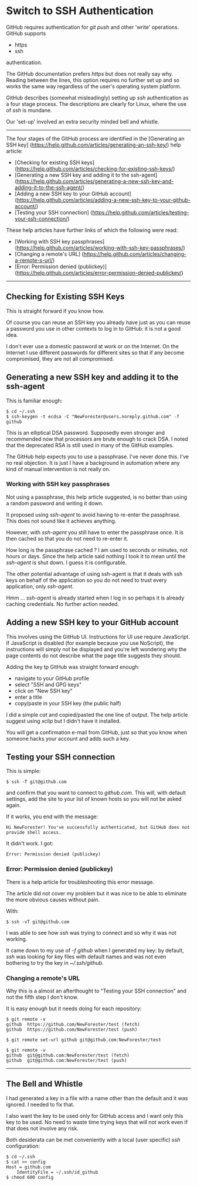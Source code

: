 # Switch to SSH Authentication

GitHub requires authentication for _git push_ and other 'write' operations.
GitHub supports

  * https
  * ssh

authentication.

The GitHub documentation prefers _https_ but does not really say why.
Reading between the lines, this option requires no further set up and so works the same way regardless of the user's operating system platform.

GitHub describes (somewhat misleadingly) setting up _ssh_ authentication as a four stage process.
The descriptions are clearly for Linux, where the use of _ssh_ is mundane.

Our 'set-up' involved an extra security minded bell and whistle.

---

The four stages of the GitHub process are identified in the [Generating an SSH key] (https://help.github.com/articles/generating-an-ssh-key/) help article:

  * [Checking for existing SSH keys] (https://help.github.com/articles/checking-for-existing-ssh-keys/)
  * [Generating a new SSH key and adding it to the ssh-agent] (https://help.github.com/articles/generating-a-new-ssh-key-and-adding-it-to-the-ssh-agent/)
  * [Adding a new SSH key to your GitHub account] (https://help.github.com/articles/adding-a-new-ssh-key-to-your-github-account/)
  * [Testing your SSH connection] (https://help.github.com/articles/testing-your-ssh-connection/)

These help articles have further links of which the following were read:

  * [Working with SSH key passphrases]  (https://help.github.com/articles/working-with-ssh-key-passphrases/)
  * [Changing a remote's URL]  (https://help.github.com/articles/changing-a-remote-s-url/)
  * [Error: Permission denied (publickey)]  (https://help.github.com/articles/error-permission-denied-publickey/)

---

## Checking for Existing SSH Keys

This is straight forward if you know how.

Of course you can reuse an SSH key you already have just as you can reuse a password you use in other contexts to log in to GitHub:
it is not a good idea.

I don't ever use a domestic password at work or on the Internet.
On the Internet I use different passwords for different sites so that if any become compromised, they are not all compromised.


## Generating a new SSH key and adding it to the ssh-agent

This is familiar enough:

    $ cd ~/.ssh
    $ ssh-keygen -t ecdsa -C "NewForester@users.noreply.github.com" -f github

This is an elliptical DSA password.
Supposedly even stronger and recommended now that processors are brute enough to crack DSA.
I noted that the deprecated RSA is still used in many of the GitHub examples.

The GitHub help expects you to use a passphrase.
I've never done this.
I've no real objection.
It is just I have a background in automation where any kind of manual intervention is not really on.

### Working with SSH key passphrases

Not using a passphrase, this help article suggested, is no better than using a random password and writing it down.

It proposed using _ssh-agent_ to avoid having to re-enter the passphrase.
This does not sound like it achieves anything.

However, with _ssh-agent_ you still have to enter the passphrase once.
It is then cached so that you do not need to re-enter it.

How long is the passphrase cached ?  I am used to seconds or minutes, not hours or days.
Since the help article said nothing I took it to mean until the _ssh-agent_ is shut down.
I guess it is configurable.

The other potential advantage of using ssh-agent is that it deals with ssh keys on behalf of the application so you do not need to trust every application, only _ssh-agent_.

Hmm ... _ssh-agent_ is already started when I log in so perhaps it is already caching credentials.
No further action needed.


## Adding a new SSH key to your GitHub account

This involves using the GitHub UI.
Instructions for UI use require JavaScript.
If JavaScript is disabled (for example because you use NoScript), the instructions will simply not be displayed
and you're left wondering why the page contents do not describe what the page title suggests they should.

Adding the key tp GitHub was straight forward enough:

   * navigate to your GitHub profile
   * select "SSH and GPG keys"
   * click on "New SSH key"
   * enter a title
   * copy/paste in your SSH key (the public half)

I did a simple _cat_ and copied/pasted the one line of output.
The help article suggest using _xclip_ but I didn't have it installed.

You will get a confirmation e-mail from GitHub,
just so that you know when someone hacks your account and adds such a key.


## Testing your SSH connection

This is simple:

    $ ssh -T git@github.com

and confirm that you want to connect to _github.com_.
This will, with default settings, add the site to your list of known hosts
so you will not be asked again.

If it works, you end with the message:

    Hi NewForester! You've successfully authenticated, but GitHub does not provide shell access.

It didn't work.  I got:

    Error: Permission denied (publickey)


### Error: Permission denied (publickey)

There is a help article for troubleshooting this error message.

The article did not cover my problem but it was nice to be able to eliminate the more obvious causes without pain.

With:

    $ ssh -vT git@github.com

I was able to see how _ssh_ was trying to connect and so why it was not working.

It came down to my use of _-f github_ when I generated my key:
by default, _ssh_ was looking for key files with default names
and was not even bothering to try the key in _~/.ssh/github_.


### Changing a remote's URL

Why this is a almost an afterthought to "Testing your SSH connection" and not the fifth step I don't know.

It is easy enough but it needs doing for each repository:

    $ git remote -v
    github  https://github.com/NewForester/test (fetch)
    github  https://github.com/NewForester/test (push)

    $ git remote set-url github git@github.com:NewForester/test

    $ git remote -v
    github  git@github.com:NewForester/test (fetch)
    github  git@github.com:NewForester/test (push)

---

## The Bell and Whistle

I had generated a key in a file with a name other than the default and it was ignored.
I needed to fix that.

I also want the key to be used only for GitHub access and I want only this key to be used.
No need to waste time trying keys that will not work even if that does not involve any risk.

Both desiderata can be met conveniently with a local (user specific) _ssh_ configuration:

    $ cd ~/.ssh
    $ cat >> config
    Host = github.com
        IdentityFile = ~/.ssh/id_github
    $ chmod 600 config
